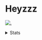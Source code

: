 # Heyzzz  

[![.](https://skillicons.dev/icons?i=js,ts,nextjs,nestjs,mongodb)](https://skillicons.dev)  

<details>
<summary>Stats</summary
<!--START_SECTION:waka-->

```txt
TypeScript   5 hrs 30 mins   ████████████████████▓░░░░   82.56 %
JavaScript   59 mins         ███▓░░░░░░░░░░░░░░░░░░░░░   14.77 %
JSON         6 mins          ▒░░░░░░░░░░░░░░░░░░░░░░░░   01.61 %
Rust         3 mins          ▒░░░░░░░░░░░░░░░░░░░░░░░░   00.84 %
TSConfig     0 secs          ░░░░░░░░░░░░░░░░░░░░░░░░░   00.23 %
```

<!--END_SECTION:waka-->
</details>
